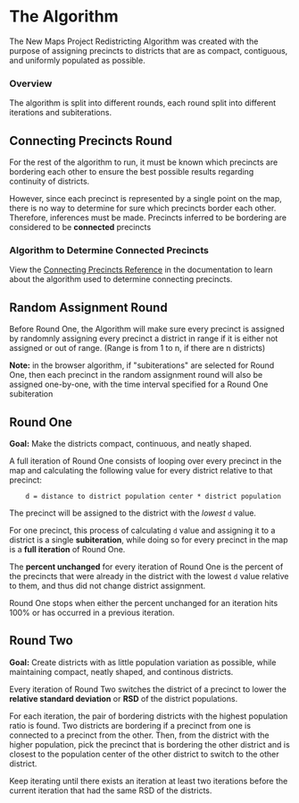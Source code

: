 # The Algorithm

The New Maps Project Redistricting Algorithm was created with the purpose of assigning precincts to districts that are as compact, contiguous, and uniformly populated as possible.

### Overview

The algorithm is split into different rounds, each round split into different iterations and subiterations.

## Connecting Precincts Round

For the rest of the algorithm to run, it must be known which precincts are bordering each other to ensure the best possible results regarding continuity of districts.

However, since each precinct is represented by a single point on the map, there is no way to determine for sure which precincts border each other. Therefore, inferences must be made. Precincts inferred to be bordering are considered to be **connected** precincts

### Algorithm to Determine Connected Precincts

View the [Connecting Precincts Reference](/documentation/connectingprecincts) in the documentation to learn about the algorithm used to determine connecting precincts. 

## Random Assignment Round

Before Round One, the Algorithm will make sure every precinct is assigned by randomnly assigning every precinct a district in range if it is either not assigned or out of range. (Range is from 1 to n, if there are n districts)

**Note:** in the browser algorithm, if "subiterations" are selected for Round One, then each precinct in the random assignment round will also be assigned one-by-one, with the time interval specified for a Round One subiteration

## Round One

**Goal:** Make the districts compact, continuous, and neatly shaped.

A full iteration of Round One consists of looping over every precinct in the map and calculating the following value for every district relative to that precinct:

```
    d = distance to district population center * district population
```

The precinct will be assigned to the district with the *lowest* `d` value.

For one precinct, this process of calculating `d` value and assigning it to a district is a single **subiteration**, while doing so for every precinct in the map is a **full iteration** of Round One. 

The **percent unchanged** for every iteration of Round One is the percent of the precincts that were already in the district with the lowest `d` value relative to them, and thus did not change district assignment. 

Round One stops when either the percent unchanged for an iteration hits 100% or has occurred in a previous iteration. 

## Round Two

**Goal:** Create districts with as little population variation as possible, while maintaining compact, neatly shaped, and continous districts.

Every iteration of Round Two switches the district of a precinct to lower the **relative standard deviation** or **RSD** of the district populations. 

For each iteration, the pair of bordering districts with the highest population ratio is found. Two districts are bordering if a precinct from one is connected to a precinct from the other. Then, from the district with the higher population, pick the precinct that is bordering the other district and is closest to the population center of the other district to switch to the other district.

Keep iterating until there exists an iteration at least two iterations before the current iteration that had the same RSD of the districts.